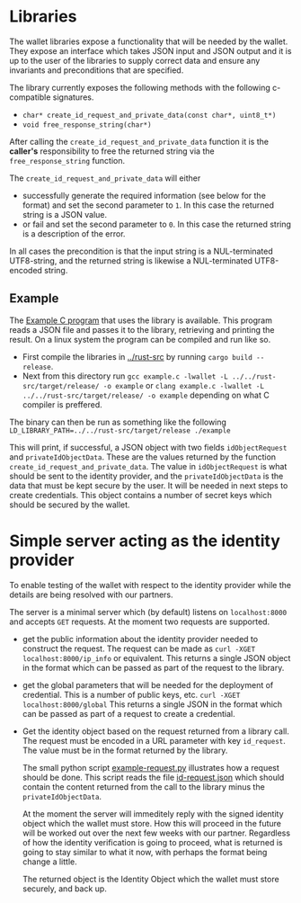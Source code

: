 # Libraries

The wallet libraries expose a functionality that will be needed by the wallet.
They expose an interface which takes JSON input and JSON output and it is up to
the user of the libraries to supply correct data and ensure any invariants and
preconditions that are specified.

The library currently exposes the following methods with the following
c-compatible signatures.
- ```char* create_id_request_and_private_data(const char*, uint8_t*)```
- ```void free_response_string(char*)```

After calling the `create_id_request_and_private_data` function it is the
__caller's__ responsibility to free the returned string via the
`free_response_string` function.

The  `create_id_request_and_private_data` will either
- successfully generate the required information (see below for the format) and
  set the second parameter to `1`. In this case the returned string is a JSON value.
- or fail and set the second parameter to `0`. In this case the returned string
  is a description of the error.
  
In all cases the precondition is that the input string is a NUL-terminated
UTF8-string, and the returned string is likewise a NUL-terminated UTF8-encoded string.

## Example
The [Example C program](example.c) that uses the library is available. This
program reads a JSON file and passes it to the library, retrieving and printing
the result. On a linux system the program can be compiled and run like so.
  - First compile the libraries in [../rust-src](../rust-src) by running 
    ```cargo build --release```. 
  - Next from this directory run
    ```gcc example.c -lwallet -L ../../rust-src/target/release/ -o example```
    or 
    ```clang example.c -lwallet -L ../../rust-src/target/release/ -o example```
    depending on what C compiler is preffered.

The binary can then be run as something like the following
```LD_LIBRARY_PATH=../../rust-src/target/release ./example```

This will print, if successful, a JSON object with two fields `idObjectRequest`
and `privateIdObjectData`. These are the values returned by the function
`create_id_request_and_private_data`. The value in `idObjectRequest` is what
should be sent to the identity provider, and the `privateIdObjectData` is the
data that must be kept secure by the user. It will be needed in next steps to
create credentials. This object contains a number of secret keys which should be
secured by the wallet.

# Simple server acting as the identity provider

To enable testing of the wallet with respect to the identity provider while the
details are being resolved with our partners.

The server is a minimal server which (by default) listens on `localhost:8000`
and accepts `GET` requests. At the moment two requests are supported.

- get the public information about the identity provider needed to construct the
  request. The request can be made as
  ```curl -XGET localhost:8000/ip_info```
  or equivalent. This returns a single JSON object in the format which can be
  passed as part of the request to the library.
  
- get the global parameters that will be needed for the deployment of
  credential. This is a number of public keys, etc.
  ```curl -XGET localhost:8000/global```
  This returns a single JSON in the format which can be passed as part of a
  request to create a credential.

- Get the identity object based on the request returned from a library call.
  The request must be encoded in a URL parameter with key `id_request`. The
  value must be in the format returned by the library.
  
  The small python script [example-request.py](example-request.py) illustrates
  how a request should be done. This script reads the file
  [id-request.json](id_request.json) which should contain the content returned
  from the call to the library minus the `privateIdObjectData`.

  At the moment the server will immeditely reply with the signed identity object
  which the wallet must store. How this will proceed in the future will be
  worked out over the next few weeks with our partner. Regardless of how the
  identity verification is going to proceed, what is returned is going to stay
  similar to what it now, with perhaps the format being change a little.

  The returned object is the Identity Object which the wallet must store
  securely, and back up.
